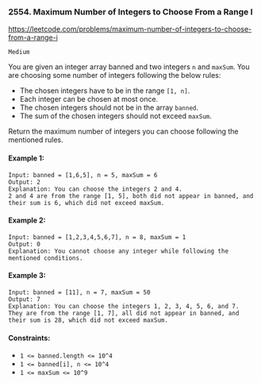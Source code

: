 ### 2554. Maximum Number of Integers to Choose From a Range I
https://leetcode.com/problems/maximum-number-of-integers-to-choose-from-a-range-i

`Medium`

You are given an integer array banned and two integers `n` and `maxSum`. You are choosing some number of integers following the below rules:

* The chosen integers have to be in the range `[1, n]`.
* Each integer can be chosen at most once.
* The chosen integers should not be in the array `banned`.
* The sum of the chosen integers should not exceed `maxSum`.

Return the maximum number of integers you can choose following the mentioned rules.

#### Example 1:
```
Input: banned = [1,6,5], n = 5, maxSum = 6
Output: 2
Explanation: You can choose the integers 2 and 4.
2 and 4 are from the range [1, 5], both did not appear in banned, and their sum is 6, which did not exceed maxSum.
```
#### Example 2:
```
Input: banned = [1,2,3,4,5,6,7], n = 8, maxSum = 1
Output: 0
Explanation: You cannot choose any integer while following the mentioned conditions.
```

#### Example 3:
```
Input: banned = [11], n = 7, maxSum = 50
Output: 7
Explanation: You can choose the integers 1, 2, 3, 4, 5, 6, and 7.
They are from the range [1, 7], all did not appear in banned, and their sum is 28, which did not exceed maxSum.
```

#### Constraints:

* `1 <= banned.length <= 10^4`
* `1 <= banned[i], n <= 10^4`
* `1 <= maxSum <= 10^9`
